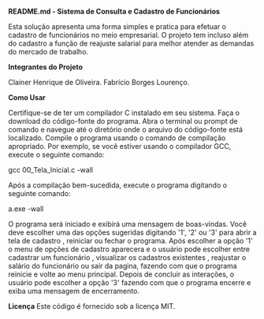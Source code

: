 **README.md - Sistema de Consulta e Cadastro de Funcionários**

Esta solução apresenta uma forma simples e pratica para efetuar o cadastro de funcionários no meio empresarial. O projeto tem incluso além do cadastro a função de reajuste salarial para melhor atender as demandas do mercado de trabalho.

**Integrantes do Projeto**

Clainer Henrique de Oliveira.
Fabrício Borges Lourenço.

**Como Usar**

Certifique-se de ter um compilador C instalado em seu sistema.
Faça o download do código-fonte do programa.
Abra o terminal ou prompt de comando e navegue até o diretório onde o arquivo do código-fonte está localizado.
Compile o programa usando o comando de compilação apropriado. Por exemplo, se você estiver usando o compilador GCC, execute o seguinte comando:

gcc 00_Tela_Inicial.c -wall

Após a compilação bem-sucedida, execute o programa digitando o seguinte comando:

a.exe -wall

O programa será iniciado e exibirá uma mensagem de boas-vindas. Você deve escolher uma das opções sugeridas digitando '1', '2' ou '3' para abrir a tela de cadastro , reiniciar ou fechar o programa.
Após escolher a opção '1' o menu de opções de cadastro aparecera e o usuário pode escolher entre cadastrar um funcionário , visualizar os cadastros existentes , reajustar o salário do funcionário ou sair da pagina, fazendo com que o programa reinicie e volte ao menu principal.
Depois de concluir as interações, o usuário pode escolher a opção '3' fazendo com que o programa encerre e exiba uma mensagem de encerramento.

**Licença**
Este código é fornecido sob a licença MIT.
